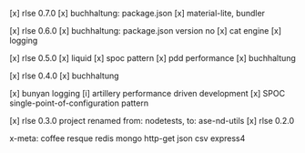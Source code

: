 [x] rlse 0.7.0
[x] buchhaltung: package.json
[x] material-lite, bundler

[x] rlse 0.6.0
[x] buchhaltung: package.json version no
[x] cat engine
[x] logging 

[x] rlse 0.5.0
[x] liquid
[x] spoc pattern
[x] pdd performance
[x] buchhaltung

[x] rlse 0.4.0
[x] buchhaltung

[x] bunyan logging
[i] artillery performance driven development
[x] SPOC single-point-of-configuration pattern

[x] rlse 0.3.0 project renamed from: nodetests, to: ase-nd-utils
[x] rlse 0.2.0

x-meta: coffee resque redis mongo http-get json csv express4
